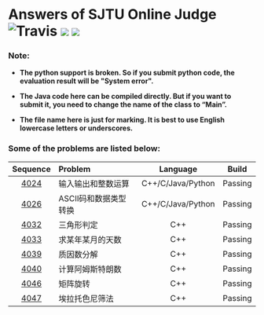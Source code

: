 Answers of SJTU Online Judge  
![Travis](https://img.shields.io/travis/rust-lang/rust.svg?style=flat)
![](https://img.shields.io/badge/Language-C++/C/Java/Python-orange.svg?style=flat)
![](https://img.shields.io/badge/Answers-2-blue.svg)
========
### Note:

- **The python support is broken. So if you submit python code, the evaluation result will be "System error".**

- **The Java code here can be compiled directly. But if you want to submit it, you need to change the name of the class to “Main”.**

- **The file name here is just for marking. It is best to use English lowercase letters or underscores.**

### Some of the problems are listed below:

|                 Sequence                 | Problem       |     Language      |  Build  |
| :--------------------------------------: | :------------ | :---------------: | :-----: |
| [4024](https://acm.sjtu.edu.cn/OnlineJudge/problem/4024) | 输入输出和整数运算     | C++/C/Java/Python | Passing |
| [4026](https://acm.sjtu.edu.cn/OnlineJudge/problem/4026) | ASCII码和数据类型转换 | C++/C/Java/Python | Passing |
| [4032](https://acm.sjtu.edu.cn/OnlineJudge/problem/4032) | 三角形判定         |        C++        | Passing |
| [4033](https://acm.sjtu.edu.cn/OnlineJudge/problem/4033) | 求某年某月的天数      |        C++        | Passing |
| [4039](https://acm.sjtu.edu.cn/OnlineJudge/problem/4039) | 质因数分解         |        C++        | Passing |
| [4040](https://acm.sjtu.edu.cn/OnlineJudge/problem/4040) | 计算阿姆斯特朗数      |        C++        | Passing |
| [4046](https://acm.sjtu.edu.cn/OnlineJudge/problem/4046) | 矩阵旋转          |        C++        | Passing |
| [4047](https://acm.sjtu.edu.cn/OnlineJudge/problem/4047) | 埃拉托色尼筛法       |        C++        | Passing |
